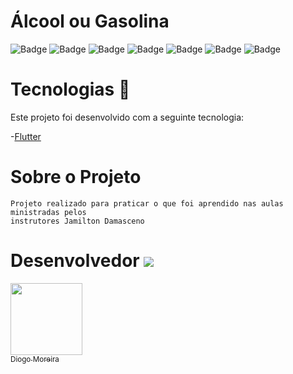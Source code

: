 # Álcool ou Gasolina


![Badge](https://img.shields.io/static/v1?label=Dart&message=38.7%&color=blue&style=flat&logo=)
![Badge](https://img.shields.io/static/v1?label=HTML&message=39.2%&color=orange&style=flat&logo=)
![Badge](https://img.shields.io/static/v1?label=Objective-c&message=6.4%&color=green&style=flat&logo=)
![Badge](https://img.shields.io/static/v1?label=Shell&message=5.3%&color=yellow&style=flat&logo=)
![Badge](https://img.shields.io/static/v1?label=Java&message=5.1%&color=red&style=flat&logo=)
![Badge](https://img.shields.io/static/v1?label=Swift&message=4.0%&color=purple&style=flat&logo=)
![Badge](https://img.shields.io/static/v1?label=kotlin&message=1.3%&color=white&style=flat&logo=)


 #  Tecnologias :rocket:  


Este projeto foi desenvolvido com a seguinte tecnologia:

-[Flutter](https://flutter.dev/docs/get-started/codelab)



# Sobre o Projeto

    Projeto realizado para praticar o que foi aprendido nas aulas ministradas pelos 
    instrutores Jamilton Damasceno 

# Desenvolvedor ![](https://github.githubassets.com/images/icons/emoji/octocat.png) 


[<img src="https://avatars3.githubusercontent.com/u/60005436?s=400&v=4" width=115 > <br> <sub> Diogo Moreira </sub>](https://github.com/DiogoMoreira01)
